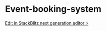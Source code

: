 # Event-booking-system

[Edit in StackBlitz next generation editor ⚡️](https://stackblitz.com/~/github.com/Nuzhatkulsum/Event-booking-system)